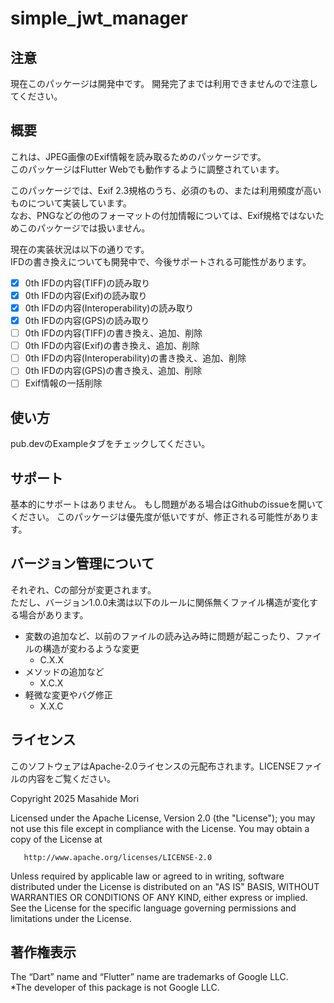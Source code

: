 # simple_jwt_manager

## 注意
現在このパッケージは開発中です。
開発完了までは利用できませんので注意してください。

## 概要
これは、JPEG画像のExif情報を読み取るためのパッケージです。  
このパッケージはFlutter Webでも動作するように調整されています。  

このパッケージでは、Exif 2.3規格のうち、必須のもの、または利用頻度が高いものについて実装しています。  
なお、PNGなどの他のフォーマットの付加情報については、Exif規格ではないためこのパッケージでは扱いません。  

現在の実装状況は以下の通りです。  
IFDの書き換えについても開発中で、今後サポートされる可能性があります。

- [x] 0th IFDの内容(TIFF)の読み取り
- [x] 0th IFDの内容(Exif)の読み取り
- [x] 0th IFDの内容(Interoperability)の読み取り
- [x] 0th IFDの内容(GPS)の読み取り
- [ ] 0th IFDの内容(TIFF)の書き換え、追加、削除
- [ ] 0th IFDの内容(Exif)の書き換え、追加、削除
- [ ] 0th IFDの内容(Interoperability)の書き換え、追加、削除
- [ ] 0th IFDの内容(GPS)の書き換え、追加、削除
- [ ] Exif情報の一括削除

## 使い方
pub.devのExampleタブをチェックしてください。

## サポート
基本的にサポートはありません。
もし問題がある場合はGithubのissueを開いてください。
このパッケージは優先度が低いですが、修正される可能性があります。

## バージョン管理について
それぞれ、Cの部分が変更されます。  
ただし、バージョン1.0.0未満は以下のルールに関係無くファイル構造が変化する場合があります。  
- 変数の追加など、以前のファイルの読み込み時に問題が起こったり、ファイルの構造が変わるような変更
  - C.X.X
- メソッドの追加など
  - X.C.X
- 軽微な変更やバグ修正
  - X.X.C

## ライセンス
このソフトウェアはApache-2.0ライセンスの元配布されます。LICENSEファイルの内容をご覧ください。

Copyright 2025 Masahide Mori

Licensed under the Apache License, Version 2.0 (the "License");
you may not use this file except in compliance with the License.
You may obtain a copy of the License at

       http://www.apache.org/licenses/LICENSE-2.0

Unless required by applicable law or agreed to in writing, software
distributed under the License is distributed on an "AS IS" BASIS,
WITHOUT WARRANTIES OR CONDITIONS OF ANY KIND, either express or implied.
See the License for the specific language governing permissions and
limitations under the License.

## 著作権表示
The “Dart” name and “Flutter” name are trademarks of Google LLC.  
*The developer of this package is not Google LLC.